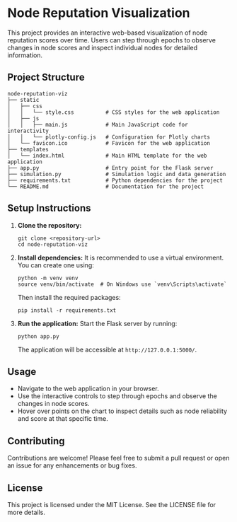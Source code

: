 # Node Reputation Visualization

This project provides an interactive web-based visualization of node reputation scores over time. Users can step through epochs to observe changes in node scores and inspect individual nodes for detailed information.

## Project Structure

```
node-reputation-viz
├── static
│   ├── css
│   │   └── style.css          # CSS styles for the web application
│   ├── js
│   │   ├── main.js            # Main JavaScript code for interactivity
│   │   └── plotly-config.js   # Configuration for Plotly charts
│   └── favicon.ico            # Favicon for the web application
├── templates
│   └── index.html             # Main HTML template for the web application
├── app.py                     # Entry point for the Flask server
├── simulation.py              # Simulation logic and data generation
├── requirements.txt           # Python dependencies for the project
└── README.md                  # Documentation for the project
```

## Setup Instructions

1. **Clone the repository:**
   ```
   git clone <repository-url>
   cd node-reputation-viz
   ```

2. **Install dependencies:**
   It is recommended to use a virtual environment. You can create one using:
   ```
   python -m venv venv
   source venv/bin/activate  # On Windows use `venv\Scripts\activate`
   ```
   Then install the required packages:
   ```
   pip install -r requirements.txt
   ```

3. **Run the application:**
   Start the Flask server by running:
   ```
   python app.py
   ```
   The application will be accessible at `http://127.0.0.1:5000/`.

## Usage

- Navigate to the web application in your browser.
- Use the interactive controls to step through epochs and observe the changes in node scores.
- Hover over points on the chart to inspect details such as node reliability and score at that specific time.

## Contributing

Contributions are welcome! Please feel free to submit a pull request or open an issue for any enhancements or bug fixes.

## License

This project is licensed under the MIT License. See the LICENSE file for more details.